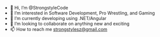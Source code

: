 - 👋 Hi, I’m @StrongstyleCode
- 👀 I’m interested in Software Development, Pro Wrestling, and Gaming
- 🌱 I’m currently developing using .NET/Angular
- 💞️ I’m looking to collaborate on anything new and exciting
- 📫 How to reach me strongstylesz@gmail.com

<!---
StrongstyleCode/StrongstyleCode is a ✨ special ✨ repository because its `README.md` (this file) appears on your GitHub profile.
You can click the Preview link to take a look at your changes.
--->
